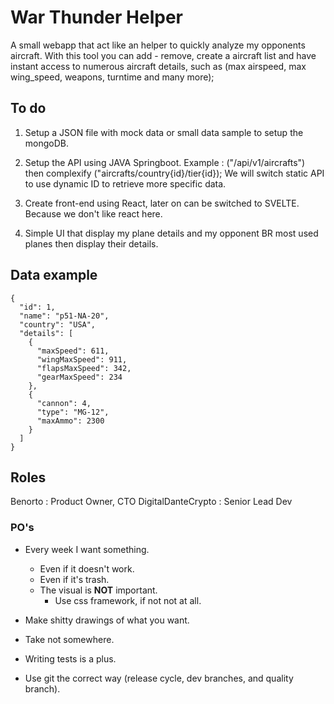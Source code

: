 # War Thunder Helper

A small webapp that act like an helper to quickly analyze my opponents aircraft.
With this tool you can add - remove, create a aircraft list and have instant access to numerous aircraft details, such as (max airspeed, max wing_speed, weapons, turntime and many more);


## To do

1. Setup a JSON file with mock data or small data sample to setup the mongoDB.
2. Setup the API using JAVA Springboot.
Example : ("/api/v1/aircrafts")
then complexify ("aircrafts/country{id}/tier{id});
We will switch static API to use dynamic ID to retrieve more specific data.

3. Create front-end using React, later on can be switched to SVELTE. Because we don't like react here.
4. Simple UI that display my plane details and my opponent BR most used planes then display their details.

## Data example
```
{
  "id": 1,
  "name": "p51-NA-20",
  "country": "USA",
  "details": [
    {
      "maxSpeed": 611,
      "wingMaxSpeed": 911,
      "flapsMaxSpeed": 342,
      "gearMaxSpeed": 234
    },
    {
      "cannon": 4,
      "type": "MG-12",
      "maxAmmo": 2300
    }
  ]
}
```

## Roles

Benorto : Product Owner, CTO
DigitalDanteCrypto : Senior Lead Dev


### PO's 

- Every week I want something.
  - Even if it doesn't work.
  - Even if it's trash.
  - The visual is **NOT** important.
    - Use css framework, if not not at all.

- Make shitty drawings of what you want.
- Take not somewhere.

- Writing tests is a plus.
- Use git the correct way (release cycle, dev branches, and quality branch).


